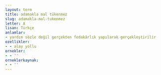 ```yaml
---
layout: term
title: adamakla mal tükenmez
slug: adamakla-mal-tukenmez
letter: A
lisan: Türkçe
anlamlar:
- yardım sözle değil gerçekten fedakârlık yapılarak gerçekleştirilir
ozellikler:
- - alay yollu
ornekler:
- - ''
orneklerkaynak:
- - ''
---
```

